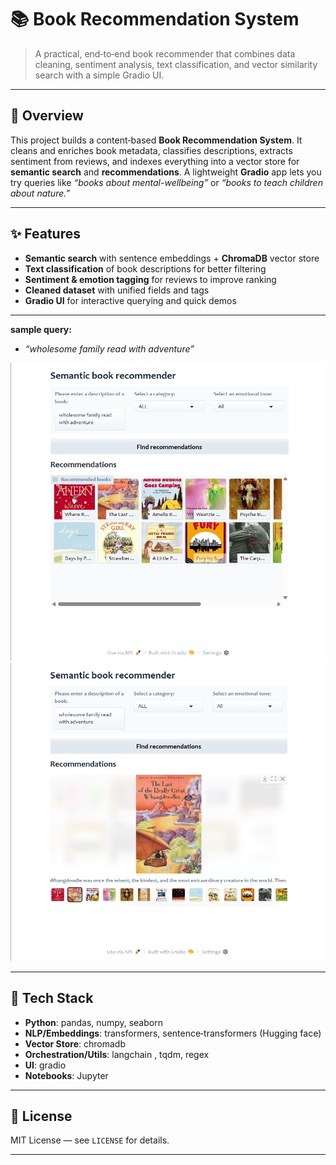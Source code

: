 # 📚 Book Recommendation System

> A practical, end‑to‑end book recommender that combines data cleaning, sentiment analysis, text classification, and vector similarity search with a simple Gradio UI.

---

## 🔎 Overview

This project builds a content‑based **Book Recommendation System**. It cleans and enriches book metadata, classifies descriptions, extracts sentiment from reviews, and indexes everything into a vector store for **semantic search** and **recommendations**. A lightweight **Gradio** app lets you try queries like *“books about mental-wellbeing”* or *“books to teach children about nature.”*

---

## ✨ Features

* **Semantic search** with sentence embeddings + **ChromaDB** vector store
* **Text classification** of book descriptions for better filtering
* **Sentiment & emotion tagging** for reviews to improve ranking
* **Cleaned dataset** with unified fields and tags
* **Gradio UI** for interactive querying and quick demos

---

**sample query:**

* *“wholesome family read with adventure”*

![Demo UI](ui_screenshot1.png)
![Demo UI](ui_screenshot2.png)

---

## 🧰 Tech Stack

* **Python**: pandas, numpy, seaborn
* **NLP/Embeddings**: transformers, sentence‑transformers (Hugging face)
* **Vector Store**: chromadb
* **Orchestration/Utils**: langchain , tqdm, regex
* **UI**: gradio
* **Notebooks**: Jupyter

---

## 📄 License

MIT License — see `LICENSE` for details.

---
